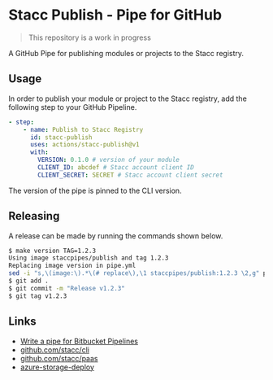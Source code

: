 # Stacc Publish - Pipe for GitHub

> This repository is a work in progress

A GitHub Pipe for publishing modules or projects to the Stacc registry.

## Usage

In order to publish your module or project to the Stacc registry, add the following step to your GitHub Pipeline.

```yaml
- step:
    - name: Publish to Stacc Registry
      id: stacc-publish
      uses: actions/stacc-publish@v1
      with:
        VERSION: 0.1.0 # version of your module
        CLIENT_ID: abcdef # Stacc account client ID
        CLIENT_SECRET: SECRET # Stacc account client secret
```

The version of the pipe is pinned to the CLI version.

## Releasing

A release can be made by running the commands shown below.

```sh
$ make version TAG=1.2.3
Using image staccpipes/publish and tag 1.2.3
Replacing image version in pipe.yml
sed -i "s,\(image:\).*\(# replace\),\1 staccpipes/publish:1.2.3 \2,g" pipe.yml
$ git add .
$ git commit -m "Release v1.2.3"
$ git tag v1.2.3
```

## Links

- [Write a pipe for Bitbucket Pipelines](https://support.atlassian.com/bitbucket-cloud/docs/write-a-pipe-for-bitbucket-pipelines/)
- [github.com/stacc/cli](https://github.com/stacc/cli)
- [github.com/stacc/paas](https://github.com/stacc/paas)
- [azure-storage-deploy](https://bitbucket.org/microsoft/azure-storage-deploy/src/master/pipe/pipe.sh)
